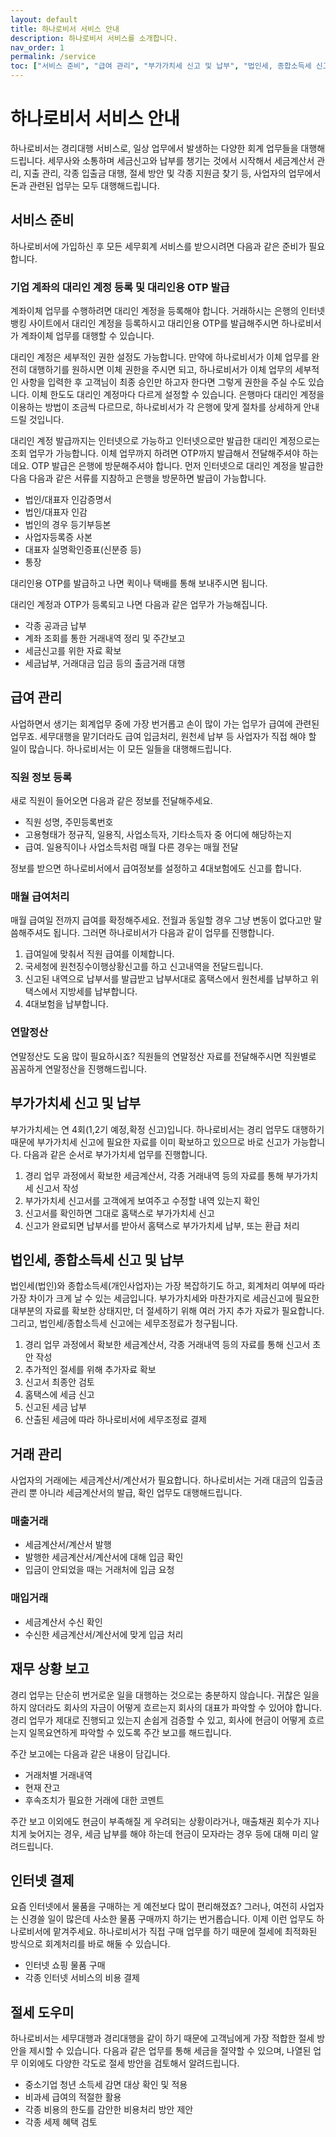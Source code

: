 ```yaml
---
layout: default
title: 하나로비서 서비스 안내
description: 하나로비서 서비스를 소개합니다.
nav_order: 1
permalink: /service
toc: ["서비스 준비", "급여 관리", "부가가치세 신고 및 납부", "법인세, 종합소득세 신고 및 납부", "거래 관리", "재무 상황 보고", "인터넷 결제", "절세 도우미"]
---
```

# 하나로비서 서비스 안내
하나로비서는 경리대행 서비스로, 일상 업무에서 발생하는 다양한 회계 업무들을 대행해드립니다. 세무사와 소통하며 세금신고와 납부를 챙기는 것에서 시작해서 세금계산서 관리, 지출 관리, 각종 입출금 대행, 절세 방안 및 각종 지원금 찾기 등, 사업자의 업무에서 돈과 관련된 업무는 모두 대행해드립니다.

## 서비스 준비
하나로비서에 가입하신 후 모든 세무회계 서비스를 받으시려면 다음과 같은 준비가 필요합니다.

### 기업 계좌의 대리인 계정 등록 및 대리인용 OTP 발급
계좌이체 업무를 수행하려면 대리인 계정을 등록해야 합니다. 거래하시는 은행의 인터넷 뱅킹 사이트에서 대리인 계정을 등록하시고 대리인용 OTP를 발급해주시면 하나로비서가 계좌이체 업무를 대행할 수 있습니다.

대리인 계정은 세부적인 권한 설정도 가능합니다. 만약에 하나로비서가 이체 업무를 완전히 대행하기를 원하시면 이체 권한을 주시면 되고, 하나로비서가 이체 업무의 세부적인 사항을 입력한 후 고객님이 최종 승인만 하고자 한다면 그렇게 권한을 주실 수도 있습니다. 이체 한도도 대리인 계정마다 다르게 설정할 수 있습니다. 은행마다 대리인 계정을 이용하는 방법이 조금씩 다르므로, 하나로비서가 각 은행에 맞게 절차를 상세하게 안내드릴 것입니다.

대리인 계정 발급까지는 인터넷으로 가능하고 인터넷으로만 발급한 대리인 계정으로는 조회 업무가 가능합니다. 이체 업무까지 하려면 OTP까지 발급해서 전달해주셔야 하는데요. OTP 발급은 은행에 방문해주셔야 합니다. 먼저 인터넷으로 대리인 계정을 발급한 다음 다음과 같은 서류를 지참하고 은행을 방문하면 발급이 가능합니다.

 - 법인/대표자 인감증명서
 - 법인/대표자 인감
 - 법인의 경우 등기부등본
 - 사업자등록증 사본
 - 대표자 실명확인증표(신분증 등)
 - 통장

대리인용 OTP를 발급하고 나면 퀵이나 택배를 통해 보내주시면 됩니다.

대리인 계정과 OTP가 등록되고 나면 다음과 같은 업무가 가능해집니다.

 - 각종 공과금 납부
 - 계좌 조회를 통한 거래내역 정리 및 주간보고
 - 세금신고를 위한 자료 확보
 - 세금납부, 거래대금 입금 등의 출금거래 대행

## 급여 관리
사업하면서 생기는 회계업무 중에 가장 번거롭고 손이 많이 가는 업무가 급여에 관련된 업무죠. 세무대행을 맡기더라도 급여 입금처리, 원천세 납부 등 사업자가 직접 해야 할 일이 많습니다. 하나로비서는 이 모든 일들을 대행해드립니다.

### 직원 정보 등록
새로 직원이 들어오면 다음과 같은 정보를 전달해주세요.

 - 직원 성명, 주민등록번호
 - 고용형태가 정규직, 일용직, 사업소득자, 기타소득자 중 어디에 해당하는지
 - 급여. 일용직이나 사업소득처럼 매월 다른 경우는 매월 전달

정보를 받으면 하나로비서에서 급여정보를 설정하고 4대보험에도 신고를 합니다.

### 매월 급여처리
매월 급여일 전까지 급여를 확정해주세요. 전월과 동일할 경우 그냥 변동이 없다고만 말씀해주셔도 됩니다. 그러면 하나로비서가 다음과 같이 업무를 진행합니다.

1. 급여일에 맞춰서 직원 급여를 이체합니다. 
2. 국세청에 원천징수이행상황신고를 하고 신고내역을 전달드립니다.
3. 신고된 내역으로 납부서를 발급받고 납부서대로 홈택스에서 원천세를 납부하고 위택스에서 지방세를 납부합니다.
4. 4대보험을 납부합니다.

### 연말정산
연말정산도 도움 많이 필요하시죠? 직원들의 연말정산 자료를 전달해주시면 직원별로 꼼꼼하게 연말정산을 진행해드립니다.

## 부가가치세 신고 및 납부
부가가치세는 연 4회(1,2기 예정,확정 신고)입니다. 하나로비서는 경리 업무도 대행하기 때문에 부가가치세 신고에 필요한 자료를 이미 확보하고 있으므로 바로 신고가 가능합니다. 다음과 같은 순서로 부가가치세 업무를 진행합니다.

1. 경리 업무 과정에서 확보한 세금계산서, 각종 거래내역 등의 자료를 통해 부가가치세 신고서 작성
2. 부가가치세 신고서를 고객에게 보여주고 수정할 내역 있는지 확인
3. 신고서를 확인하면 그대로 홈택스로 부가가치세 신고
4. 신고가 완료되면 납부서를 받아서 홈택스로 부가가치세 납부, 또는 환급 처리

## 법인세, 종합소득세 신고 및 납부
법인세(법인)와 종합소득세(개인사업자)는 가장 복잡하기도 하고, 회계처리 여부에 따라 가장 차이가 크게 날 수 있는 세금입니다. 부가가치세와 마찬가지로 세금신고에 필요한 대부분의 자료를 확보한 상태지만, 더 절세하기 위해 여러 가지 추가 자료가 필요합니다. 그리고, 법인세/종합소득세 신고에는 세무조정료가 청구됩니다.

1. 경리 업무 과정에서 확보한 세금계산서, 각종 거래내역 등의 자료를 통해 신고서 초안 작성
2. 추가적인 절세를 위해 추가자료 확보
3. 신고서 최종안 검토
4. 홈택스에 세금 신고
5. 신고된 세금 납부
6. 산출된 세금에 따라 하나로비서에 세무조정료 결제

## 거래 관리
사업자의 거래에는 세금계산서/계산서가 필요합니다. 하나로비서는 거래 대금의 입출금 관리 뿐 아니라 세금계산서의 발급, 확인 업무도 대행해드립니다.

### 매출거래
 - 세금계산서/계산서 발행
 - 발행한 세금계산서/계산서에 대해 입금 확인
 - 입금이 안되었을 때는 거래처에 입금 요청

### 매입거래
 - 세금계산서 수신 확인
 - 수신한 세금계산서/계산서에 맞게 입금 처리

## 재무 상황 보고
경리 업무는 단순히 번거로운 일을 대행하는 것으로는 충분하지 않습니다. 귀찮은 일을 하지 않더라도 회사의 자금이 어떻게 흐르는지 회사의 대표가 파악할 수 있어야 합니다. 경리 업무가 제대로 진행되고 있는지 손쉽게 검증할 수 있고, 회사에 현금이 어떻게 흐르는지 일목요연하게 파악할 수 있도록 주간 보고를 해드립니다.

주간 보고에는 다음과 같은 내용이 담깁니다.

 - 거래처별 거래내역
 - 현재 잔고
 - 후속조치가 필요한 거래에 대한 코멘트

주간 보고 이외에도 현금이 부족해질 게 우려되는 상황이라거나, 매출채권 회수가 지나치게 늦어지는 경우, 세금 납부를 해야 하는데 현금이 모자라는 경우 등에 대해 미리 알려드립니다.

## 인터넷 결제
요즘 인터넷에서 물품을 구매하는 게 예전보다 많이 편리해졌죠? 그러나, 여전히 사업자는 신경쓸 일이 많은데 사소한 물품 구매까지 하기는 번거롭습니다. 이제 이런 업무도 하나로비서에 맡겨주세요. 하나로비서가 직접 구매 업무를 하기 때문에 절세에 최적화된 방식으로 회계처리를 바로 해둘 수 있습니다.

 - 인터넷 쇼핑 물품 구매
 - 각종 인터넷 서비스의 비용 결제

## 절세 도우미
하나로비서는 세무대행과 경리대행을 같이 하기 때문에 고객님에게 가장 적합한 절세 방안을 제시할 수 있습니다. 다음과 같은 업무를 통해 세금을 절약할 수 있으며, 나열된 업무 이외에도 다양한 각도로 절세 방안을 검토해서 알려드립니다.

 - 중소기업 청년 소득세 감면 대상 확인 및 적용
 - 비과세 급여의 적절한 활용
 - 각종 비용의 한도를 감안한 비용처리 방안 제안
 - 각종 세제 혜택 검토